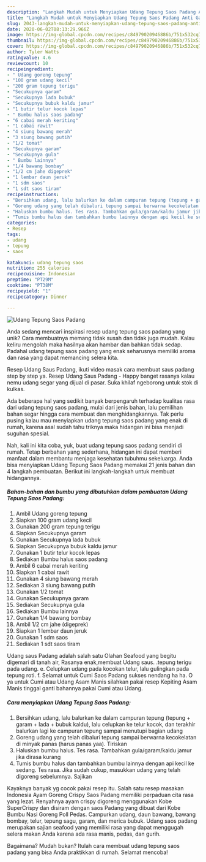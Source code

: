 ```yaml
---
description: "Langkah Mudah untuk Menyiapkan Udang Tepung Saos Padang Anti Gagal"
title: "Langkah Mudah untuk Menyiapkan Udang Tepung Saos Padang Anti Gagal"
slug: 2043-langkah-mudah-untuk-menyiapkan-udang-tepung-saos-padang-anti-gagal
date: 2020-06-02T08:13:29.966Z
image: https://img-global.cpcdn.com/recipes/c84979020946886b/751x532cq70/udang-tepung-saos-padang-foto-resep-utama.jpg
thumbnail: https://img-global.cpcdn.com/recipes/c84979020946886b/751x532cq70/udang-tepung-saos-padang-foto-resep-utama.jpg
cover: https://img-global.cpcdn.com/recipes/c84979020946886b/751x532cq70/udang-tepung-saos-padang-foto-resep-utama.jpg
author: Tyler Watts
ratingvalue: 4.6
reviewcount: 10
recipeingredient:
- " Udang goreng tepung"
- "100 gram udang kecil"
- "200 gram tepung terigu"
- "Secukupnya garam"
- "Secukupnya lada bubuk"
- "Secukupnya bubuk kaldu jamur"
- "1 butir telur kocok lepas"
- " Bumbu halus saos padang"
- "6 cabai merah keriting"
- "1 cabai rawit"
- "4 siung bawang merah"
- "3 siung bawang putih"
- "1/2 tomat"
- "Secukupnya garam"
- "Secukupnya gula"
- " Bumbu lainnya"
- "1/4 bawang bombay"
- "1/2 cm jahe digeprek"
- "1 lembar daun jeruk"
- "1 sdm saos"
- "1 sdt saos tiram"
recipeinstructions:
- "Bersihkan udang, lalu balurkan ke dalam campuran tepung (tepung + garam + lada + bubuk kaldu), lalu celupkan ke telur kocok, dan terakhir balurkan lagi ke campuran tepung sampai menutupi bagian udang"
- "Goreng udang yang telah dibaluri tepung sampai berwarna kecokelatan di minyak panas (harus panas yaa). Tiriskan"
- "Haluskan bumbu halus. Tes rasa. Tambahkan gula/garam/kaldu jamur jika dirasa kurang"
- "Tumis bumbu halus dan tambahkan bumbu lainnya dengan api kecil ke sedang. Tes rasa. Jika sudah cukup, masukkan udang yang telah digoreng sebelumnya. Sajikan"
categories:
- Resep
tags:
- udang
- tepung
- saos

katakunci: udang tepung saos 
nutrition: 255 calories
recipecuisine: Indonesian
preptime: "PT29M"
cooktime: "PT38M"
recipeyield: "1"
recipecategory: Dinner

---
```



![Udang Tepung Saos Padang](https://img-global.cpcdn.com/recipes/c84979020946886b/751x532cq70/udang-tepung-saos-padang-foto-resep-utama.jpg)

Anda sedang mencari inspirasi resep udang tepung saos padang yang unik? Cara membuatnya memang tidak susah dan tidak juga mudah. Kalau keliru mengolah maka hasilnya akan hambar dan bahkan tidak sedap. Padahal udang tepung saos padang yang enak seharusnya memiliki aroma dan rasa yang dapat memancing selera kita.

Resep Udang Saus Padang, ikuti video masak cara membuat saus padang step by step ya. Resep Udang Saus Padang - Happy banget rasanya kalau nemu udang segar yang dijual di pasar. Suka khilaf ngeborong untuk stok di kulkas.

Ada beberapa hal yang sedikit banyak berpengaruh terhadap kualitas rasa dari udang tepung saos padang, mulai dari jenis bahan, lalu pemilihan bahan segar hingga cara membuat dan menghidangkannya. Tak perlu pusing kalau mau menyiapkan udang tepung saos padang yang enak di rumah, karena asal sudah tahu triknya maka hidangan ini bisa menjadi suguhan spesial.


Nah, kali ini kita coba, yuk, buat udang tepung saos padang sendiri di rumah. Tetap berbahan yang sederhana, hidangan ini dapat memberi manfaat dalam membantu menjaga kesehatan tubuhmu sekeluarga. Anda bisa menyiapkan Udang Tepung Saos Padang memakai 21 jenis bahan dan 4 langkah pembuatan. Berikut ini langkah-langkah untuk membuat hidangannya.

<!--inarticleads1-->

##### Bahan-bahan dan bumbu yang dibutuhkan dalam pembuatan Udang Tepung Saos Padang:

1. Ambil  Udang goreng tepung
1. Siapkan 100 gram udang kecil
1. Gunakan 200 gram tepung terigu
1. Siapkan Secukupnya garam
1. Gunakan Secukupnya lada bubuk
1. Siapkan Secukupnya bubuk kaldu jamur
1. Gunakan 1 butir telur kocok lepas
1. Sediakan  Bumbu halus saos padang
1. Ambil 6 cabai merah keriting
1. Siapkan 1 cabai rawit
1. Gunakan 4 siung bawang merah
1. Sediakan 3 siung bawang putih
1. Gunakan 1/2 tomat
1. Gunakan Secukupnya garam
1. Sediakan Secukupnya gula
1. Sediakan  Bumbu lainnya
1. Gunakan 1/4 bawang bombay
1. Ambil 1/2 cm jahe (digeprek)
1. Siapkan 1 lembar daun jeruk
1. Gunakan 1 sdm saos
1. Sediakan 1 sdt saos tiram


Udang saus Padang adalah salah satu Olahan Seafood yang begitu digemari di tanah air, Rasanya enak,membuat Udang saus. .tepung terigu pada udang. e. Celupkan udang pada kocokan telur, lalu gulingkan pada tepung roti. f. Selamat untuk Cumi Saos Padang sukses nendang ha ha. O ya untuk Cumi atau Udang Asam Manis silahkan pakai resep Kepiting Asam Manis tinggal ganti bahannya pakai Cumi atau Udang. 

<!--inarticleads2-->

##### Cara menyiapkan Udang Tepung Saos Padang:

1. Bersihkan udang, lalu balurkan ke dalam campuran tepung (tepung + garam + lada + bubuk kaldu), lalu celupkan ke telur kocok, dan terakhir balurkan lagi ke campuran tepung sampai menutupi bagian udang
1. Goreng udang yang telah dibaluri tepung sampai berwarna kecokelatan di minyak panas (harus panas yaa). Tiriskan
1. Haluskan bumbu halus. Tes rasa. Tambahkan gula/garam/kaldu jamur jika dirasa kurang
1. Tumis bumbu halus dan tambahkan bumbu lainnya dengan api kecil ke sedang. Tes rasa. Jika sudah cukup, masukkan udang yang telah digoreng sebelumnya. Sajikan


Kayaknya banyak yg cocok pakai resep itu. Salah satu resep masakan Indonesia Ayam Goreng Crispy Saos Padang memiliki perpaduan cita rasa yang lezat. Renyahnya ayam crispy digoreng menggunakan Kobe SuperCrispy dan disiram dengan saos Padang yang dibuat dari Kobe Bumbu Nasi Goreng Poll Pedas. Campurkan udang, daun bawang, bawang bombay, telur, tepung sagu, garam, dan merica bubuk. Udang saos padang merupakan sajian seafood yang memiliki rasa yang dapat menggugah selera makan Anda karena ada rasa manis, pedas, dan gurih. 

Bagaimana? Mudah bukan? Itulah cara membuat udang tepung saos padang yang bisa Anda praktikkan di rumah. Selamat mencoba!
